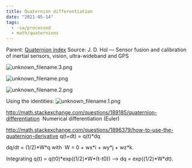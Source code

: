 ```yaml
---
title: Quaternion differentiation
date: "2021-05-14"
tags:
  - -sa/processed
  - math/quaternions
---
```


Parent: [Quaternion index](rotations/quaternion-index.md)
Source: J. D. Hol — Sensor fusion and calibration of inertial sensors, vision, ultra-wideband and GPS

![unknown_filename.3.png](./_resources/Quaternion_differentiation.resources/unknown_filename.3.png)

![unknown_filename.png](./_resources/Quaternion_differentiation.resources/unknown_filename.png)

![unknown_filename.2.png](./_resources/Quaternion_differentiation.resources/unknown_filename.2.png)

Using the identities:
![unknown_filename.1.png](./_resources/Quaternion_differentiation.resources/unknown_filename.1.png)

<http://math.stackexchange.com/questions/189185/quaternion-differentiation> 
Numerical differentiation (Euler)

<http://math.stackexchange.com/questions/1896379/how-to-use-the-quaternion-derivative>
q(t+dt) = q(t)\*dq

dq/dt = (1/2)\*W\*q
with  W = 0 + wx\*i + wy\*j + wz\*k.

Integrating
q(t) = q(t0)\*exp((1/2)\*W\*(t-t0))
\--> dq = exp((1/2)\*W\*dt).

